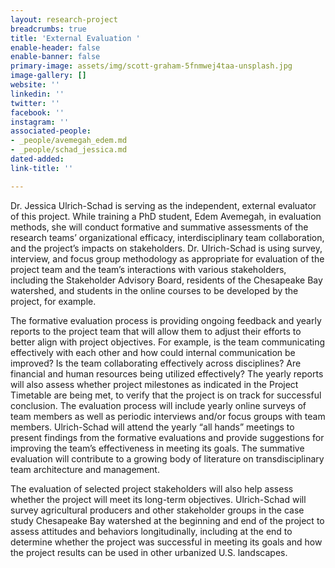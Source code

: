 ```yaml
---
layout: research-project
breadcrumbs: true
title: 'External Evaluation '
enable-header: false
enable-banner: false
primary-image: assets/img/scott-graham-5fnmwej4taa-unsplash.jpg
image-gallery: []
website: ''
linkedin: ''
twitter: ''
facebook: ''
instagram: ''
associated-people:
- _people/avemegah_edem.md
- _people/schad_jessica.md
dated-added: 
link-title: ''

---
```

<!-- Global site tag (gtag.js) - Google Analytics -->
<script async src="https://www.googletagmanager.com/gtag/js?id=G-RFJEY5FM58"></script>
<script>
  window.dataLayer = window.dataLayer || [];
  function gtag(){dataLayer.push(arguments);}
  gtag('js', new Date());

  gtag('config', 'G-RFJEY5FM58');
</script>


Dr. Jessica Ulrich-Schad is serving as the independent, external evaluator of this project. While training a PhD student, Edem Avemegah, in evaluation methods, she will conduct formative and summative assessments of the research teams’ organizational efficacy, interdisciplinary team collaboration, and the project’s impacts on stakeholders. Dr. Ulrich-Schad is using survey, interview, and focus group methodology as appropriate for evaluation of the project team and the team’s interactions with various stakeholders, including the Stakeholder Advisory Board, residents of the Chesapeake Bay watershed, and students in the online courses to be developed by the project, for example.

The formative evaluation process is providing ongoing feedback and yearly reports to the project team that will allow them to adjust their efforts to better align with project objectives. For example, is the team communicating effectively with each other and how could internal communication be improved? Is the team collaborating effectively across disciplines? Are financial and human resources being utilized effectively? The yearly reports will also assess whether project milestones as indicated in the Project Timetable are being met, to verify that the project is on track for successful conclusion. The evaluation process will include yearly online surveys of team members as well as periodic interviews and/or focus groups with team members. Ulrich-Schad will attend the yearly “all hands” meetings to present findings from the formative evaluations and provide suggestions for improving the team’s effectiveness in meeting its goals. The summative evaluation will contribute to a growing body of literature on transdisciplinary team architecture and management.

The evaluation of selected project stakeholders will also help assess whether the project will meet its long-term objectives. Ulrich-Schad will survey agricultural producers and other stakeholder groups in the case study Chesapeake Bay watershed at the beginning and end of the project to assess attitudes and behaviors longitudinally, including at the end to determine whether the project was successful in meeting its goals and how the project results can be used in other urbanized U.S. landscapes.